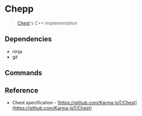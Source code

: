 # Chepp
> [Chest](https://github.com/Karma-IoT/Chest)'s C++ implementation

## Dependencies

- ninja
- git

## Commands

## Reference

- Chest specification - [https://github.com/Karma-IoT/Chest](https://github.com/Karma-IoT/Chest)

